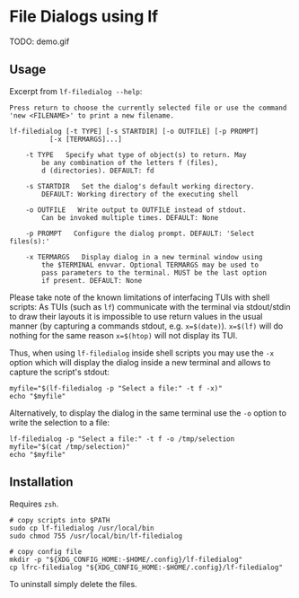 # File Dialogs using **lf**

TODO: demo.gif

## Usage

Excerpt from `lf-filedialog --help`:

```
Press return to choose the currently selected file or use the command
'new <FILENAME>' to print a new filename.

lf-filedialog [-t TYPE] [-s STARTDIR] [-o OUTFILE] [-p PROMPT]
		  [-x [TERMARGS]...]

	-t TYPE   Specify what type of object(s) to return. May
		be any combination of the letters f (files),
		d (directories). DEFAULT: fd

	-s STARTDIR   Set the dialog's default working directory.
		DEFAULT: Working directory of the executing shell

	-o OUTFILE   Write output to OUTFILE instead of stdout.
		Can be invoked multiple times. DEFAULT: None

	-p PROMPT   Configure the dialog prompt. DEFAULT: 'Select files(s):'

	-x TERMARGS   Display dialog in a new terminal window using
		the $TERMINAL envvar. Optional TERMARGS may be used to
		pass parameters to the terminal. MUST be the last option
		if present. DEFAULT: None
```

Please take note of the known limitations of interfacing TUIs with shell
scripts: As TUIs (such as `lf`) communicate with the terminal via stdout/stdin
to draw their layouts it is impossible to use return values in the usual manner
(by capturing a commands stdout, e.g. `x=$(date)`). `x=$(lf)` will do nothing
for the same reason `x=$(htop)` will not display its TUI.

Thus, when using `lf-filedialog` inside shell scripts you may use the `-x`
option which will display the dialog inside a new terminal and allows to
capture the script's stdout:

```
myfile="$(lf-filedialog -p "Select a file:" -t f -x)"
echo "$myfile"
```

Alternatively, to display the dialog in the same terminal use the `-o` option
to write the selection to a file:

```
lf-filedialog -p "Select a file:" -t f -o /tmp/selection
myfile="$(cat /tmp/selection)"
echo "$myfile"
```


## Installation

Requires `zsh`.

```
# copy scripts into $PATH
sudo cp lf-filedialog /usr/local/bin
sudo chmod 755 /usr/local/bin/lf-filedialog

# copy config file
mkdir -p "${XDG_CONFIG_HOME:-$HOME/.config}/lf-filedialog"
cp lfrc-filedialog "${XDG_CONFIG_HOME:-$HOME/.config}/lf-filedialog"
```

To uninstall simply delete the files.
